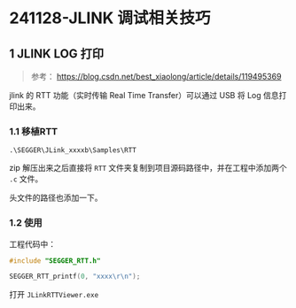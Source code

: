 # 241128-JLINK 调试相关技巧

## 1 JLINK LOG 打印

>参考： https://blog.csdn.net/best_xiaolong/article/details/119495369

jlink 的 RTT 功能（实时传输 Real Time Transfer）可以通过 USB 将 Log 信息打印出来。

### 1.1 移植RTT

```
.\SEGGER\JLink_xxxxb\Samples\RTT
```

zip 解压出来之后直接将 `RTT` 文件夹复制到项目源码路径中，并在工程中添加两个 `.c` 文件。

头文件的路径也添加一下。

### 1.2 使用

工程代码中：

```c
#include "SEGGER_RTT.h"

SEGGER_RTT_printf(0, "xxxx\r\n");
```

打开 `JLinkRTTViewer.exe`

